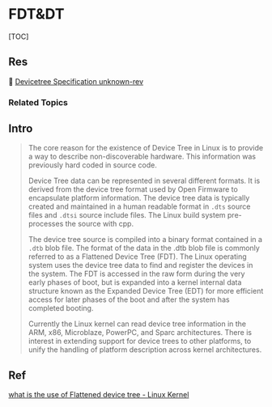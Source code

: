 # FDT&DT

[TOC]



## Res
📂 [Devicetree Specification unknown-rev]([https://devicetree-specification.readthedocs.io/en/v0.3/introduction.html](https://devicetree-specification.readthedocs.io/en/latest/))


### Related Topics



## Intro
> The core reason for the existence of Device Tree in Linux is to provide a way to describe non-discoverable hardware. This information was previously hard coded in source code.
> 
> Device Tree data can be represented in several different formats. It is derived from the device tree format used by Open Firmware to encapsulate platform information. The device tree data is typically created and maintained in a human readable format in `.dts` source files and `.dtsi` source include files. The Linux build system pre-processes the source with cpp.
> 
> The device tree source is compiled into a binary format contained in a `.dtb` blob file. The format of the data in the .dtb blob file is commonly referred to as a Flattened Device Tree (FDT). The Linux operating system uses the device tree data to find and register the devices in the system. The FDT is accessed in the raw form during the very early phases of boot, but is expanded into a kernel internal data structure known as the Expanded Device Tree (EDT) for more efficient access for later phases of the boot and after the system has completed booting.
> 
> Currently the Linux kernel can read device tree information in the ARM, x86, Microblaze, PowerPC, and Sparc architectures. There is interest in extending support for device trees to other platforms, to unify the handling of platform description across kernel architectures.



## Ref
[👍 Device Tree What It Is | Embedded Linux Wiki]: https://elinux.org/Device_Tree_What_It_Is
[👍 Linux and Devicetree | Linux Kernel Documentation]: https://docs.kernel.org/devicetree/usage-model.html
[5. Flattened Devicetree (DTB) Forma | devicetree specification]: https://devicetree-specification.readthedocs.io/en/v0.3/flattened-format.html

[what is the use of Flattened device tree - Linux Kernel](https://stackoverflow.com/a/22802650/16542494)
